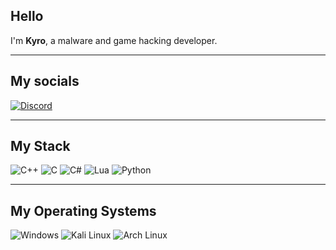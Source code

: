 ## Hello 

I'm **Kyro**, a malware and game hacking developer.

---

## My socials

[![Discord](https://img.shields.io/badge/Discord%20-%40kyroware-7289DA?logo=discord&logoColor=white&style=flat)](https://discord.com/users/923300955552874526)

---

## My Stack
![C++](https://img.shields.io/badge/C++-%2300599C.svg?logo=c%2B%2B&logoColor=white) ![C](https://img.shields.io/badge/C-00599C?logo=c&logoColor=white) ![C#](https://custom-icon-badges.demolab.com/badge/C%23-%23239120.svg?logo=cshrp&logoColor=white) ![Lua](https://img.shields.io/badge/Lua-%232C2D72.svg?logo=lua&logoColor=white) ![Python](https://img.shields.io/badge/Python-3776AB?logo=python&logoColor=fff)

---
## My Operating Systems
![Windows](https://custom-icon-badges.demolab.com/badge/Windows-0078D6?logo=windows11&logoColor=white) ![Kali Linux](https://img.shields.io/badge/Kali%20Linux-557C94?logo=kalilinux&logoColor=fff) ![Arch Linux](https://img.shields.io/badge/Arch%20Linux-1793D1?logo=arch-linux&logoColor=fff)

